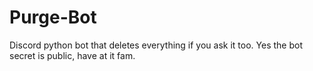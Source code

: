 # Purge-Bot
Discord python bot that deletes everything if you ask it too. Yes the bot secret is public, have at it fam.
